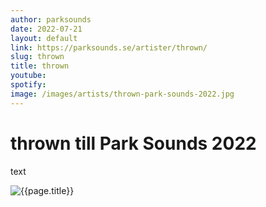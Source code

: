 ```yaml
---
author: parksounds
date: 2022-07-21
layout: default
link: https://parksounds.se/artister/thrown/
slug: thrown
title: thrown
youtube: 
spotify: 
image: /images/artists/thrown-park-sounds-2022.jpg
---
```


# thrown till Park Sounds 2022

text

![{{page.title}}]({{page.image}})


